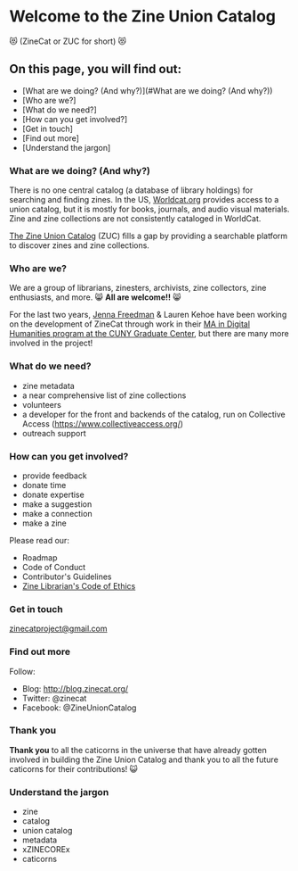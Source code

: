 # Welcome to the Zine Union Catalog 
:heart_eyes_cat: (ZineCat or ZUC for short) :heart_eyes_cat:  

## On this page, you will find out: 
* [What are we doing? (And why?)](#What are we doing? (And why?)) 
* [Who are we?]
* [What do we need?]
* [How can you get involved?]
* [Get in touch]
* [Find out more]
* [Understand the jargon]

### What are we doing? (And why?)
There is no one central catalog (a database of library holdings) for searching and finding zines.  In the US, [Worldcat.org](worldcat.org) provides access to a union catalog, but it is mostly for books, journals, and audio visual materials. Zine and zine collections are not consistently cataloged in WorldCat.	

[The Zine Union Catalog](http://zinecat.org/) (ZUC) fills a gap by providing a searchable platform to discover zines and zine collections.	

### Who are we?
We are a group of librarians, zinesters, archivists, zine collectors, zine enthusiasts, and more.  :smile_cat: **All are welcome!!** :smile_cat: 

For the last two years, [Jenna Freedman](http://lowereastsidelibrarian.info/) & Lauren Kehoe have been working on the development of ZineCat through work in their [MA in Digital Humanities program at the CUNY Graduate Center](https://www.gc.cuny.edu/Page-Elements/Academics-Research-Centers-Initiatives/Masters-Programs/Digital-Humanities), but there are many more involved in the project!

### What do we need?
- zine metadata
- a near comprehensive list of zine collections
- volunteers 
- a developer for the front and backends of the catalog, run on Collective Access (https://www.collectiveaccess.org/)
- outreach support

### How can you get involved?
- provide feedback
- donate time
- donate expertise
- make a suggestion
- make a connection
- make a zine

Please read our: 
- Roadmap
- Code of Conduct
- Contributor's Guidelines
- [Zine Librarian's Code of Ethics](http://zinelibraries.info/code-of-ethics/) 

### Get in touch
zinecatproject@gmail.com 

### Find out more
Follow:
- Blog: http://blog.zinecat.org/ 
- Twitter: @zinecat
- Facebook: @ZineUnionCatalog

### Thank you
**Thank you** to all the caticorns in the universe that have already gotten involved in building the Zine Union Catalog and thank you to all the future caticorns for their contributions! :smiley_cat:

### Understand the jargon
- zine
- catalog 
- union catalog 
- metadata 
- xZINECOREx
- caticorns
